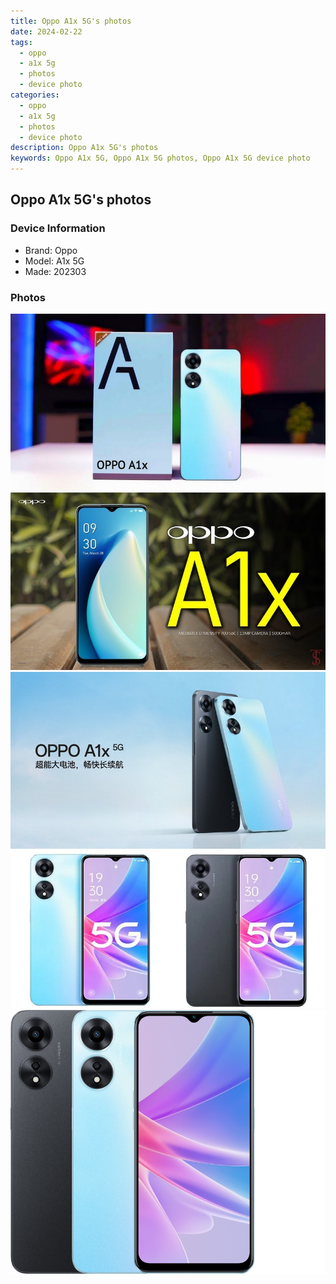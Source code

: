 ```yaml
---
title: Oppo A1x 5G's photos
date: 2024-02-22
tags: 
  - oppo
  - a1x 5g
  - photos
  - device photo
categories: 
  - oppo
  - a1x 5g
  - photos
  - device photo
description: Oppo A1x 5G's photos
keywords: Oppo A1x 5G, Oppo A1x 5G photos, Oppo A1x 5G device photo
---
```


## Oppo A1x 5G's photos

### Device Information

- Brand: Oppo
- Model: A1x 5G
- Made: 202303

### Photos

![/images/best-assets/devices/oppo/oppo-a1x-5g/1.jpg](/images/best-assets/devices/oppo/oppo-a1x-5g/1.jpg)
![/images/best-assets/devices/oppo/oppo-a1x-5g/2.jpg](/images/best-assets/devices/oppo/oppo-a1x-5g/2.jpg)
![/images/best-assets/devices/oppo/oppo-a1x-5g/3.jpg](/images/best-assets/devices/oppo/oppo-a1x-5g/3.jpg)
![/images/best-assets/devices/oppo/oppo-a1x-5g/4.jpg](/images/best-assets/devices/oppo/oppo-a1x-5g/4.jpg)
![/images/best-assets/devices/oppo/oppo-a1x-5g/5.jpg](/images/best-assets/devices/oppo/oppo-a1x-5g/5.jpg)
